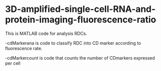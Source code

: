 # 3D-amplified-single-cell-RNA-and-protein-imaging-fluorescence-ratio
This is MATLAB code for analysis RDCs.

-cdMarkerana is code to classify RDC into CD marker according to fluorescence rate.

-cdMarkercount is code that counts the number of CDmarkers expressed per cell
